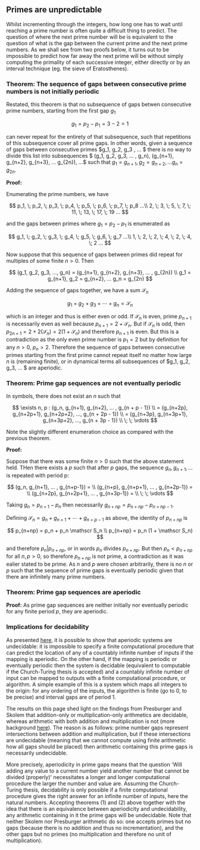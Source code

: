 ## Primes are unpredictable

Whilst incrementing through the integers, how long one has to wait until reaching a prime number is often quite a difficult thing to predict.  The question of where the next prime number will be is equivalent to the question of what is the gap between the current prime and the next prime numbers.  As we shall see from two proofs below, it turns out to be impossible to predict how far away the next prime will be without simply computing the primality of each successive integer, either directly or by an interval technique (eg. the sieve of Eratosthenes).  

### Theorem: The sequence of gaps between consecutive prime numbers is not initially periodic

Restated, this theorem is that no subsequence of gaps betwen consecutive prime numbers, starting from the first gap $g_1$

$$
g_1 = p_2 - p_1 = 3-2 = 1
$$            

can never repeat for the entirety of that subsequence, such that repetitions of this subsequence cover all prime gaps.  In other words, given a sequence of gaps between consecutive primes $g_1, g_2, g_3 , ... $ there is no way to divide this list into subsequences $ (g_1, g_2, g_3, ... , g_n), (g_{n+1}, g_{n+2}, g_{n+3}, ... g_{2n}), ...$ such that $g_1 = g_{n+1}, g_2 = g_{n+2}, ... g_n = g_{2n}$.  

**Proof:** 

Enumerating the prime numbers, we have

$$
p_1, \; p_2, \; p_3, \; p_4, \; p_5, \; p_6, \; p_7, \; p_8 ...\\
2, \; 3, \; 5, \; 7, \; 11, \; 13, \; 17, \; 19 ...
$$

and the gaps between primes where $g_1 = p_2 - p_1$ is enumerated as

$$
g_1, \; g_2, \; g_3, \; g_4, \; g_5, \; g_6, \; g_7 ...\\
1, \; 2, \; 2, \; 4, \; 2, \; 4, \; 2 ...
$$

Now suppose that this sequence of gaps between primes did repeat for multiples of some finite $n > 0$.  Then

$$
(g_1, g_2, g_3, ..., g_n) = (g_{n+1}, g_{n+2}, g_{n+3}, ... , g_{2n}) \\
g_1 = g_{n+1}, g_2 = g_{n+2}, ... g_n = g_{2n}
$$

Adding the sequence of gaps together, we have a sum $\mathscr S_n$ 

$$
g_1 + g_2 + g_3 + \cdots + g_n = \mathscr S_n
$$

which is an integer and thus is either even or odd.  If $\mathscr S_n$ is even, prime $p_{n+1}$ is necessarily even as well because $p_{n+1} = 2 + \mathscr S_n$.  But if $\mathscr S_n$ is odd, then $p_{2n+1} = 2 + 2(\mathscr S_n) = 2(1 + \mathscr S_n)$ and therefore $p_{n+1}$ is even. But this is a contradiction as the only even prime number is $p_1 = 2$ but by definition for any $n > 0$, $p_n > 2$.  Therefore the sequence of gaps between consecutive primes starting from the first prime cannot repeat itself no matter how large $n$ is (remaining finite), or in dynamical terms all subsequences of $g_1, g_2, g_3, ... $ are aperiodic.

### Theorem: Prime gap sequences are not eventually periodic

In symbols, there does not exist an $n$ such that 

$$
\exists n, p : (g_n, g_{n+1}, g_{n+2}, ... , g_{n + p - 1}) \\
= (g_{n+2p}, g_{n+2p+1}, g_{n+2p+2}, ..., g_{n + 2p - 1}) \\
= (g_{n+3p}, g_{n+3p+1}, g_{n+3p+2}, ..., g_{n + 3p - 1}) \\
\; \; \vdots
$$

Note the slightly different enumeration choice as compared with the previous theorem.

**Proof:**

Suppose that there was some finite $n>0$ such that the above statement held.  THen there exists a $p$ such that after $p$ gaps, the sequence $g_n, g_{n+1}, ...$ is repeated with period p:

$$
(g_n, g_{n+1}, ... , g_{n+p-1}) = \\
(g_{n+p}, g_{n+p+1}, ... , g_{n+2p-1}) = \\
(g_{n+2p}, g_{n+2p+1}, ... , g_{n+3p-1}) = \\
\; \; \vdots
$$

Taking $g_n = p_{n+1} - p_n$ then necessarily $g_{n+np} = p_{n + np} - p_{n+np-1}$.  

Defining $\mathscr S_n = g_n + g_{n+1} + \cdots + g_{n+p-1}$ as above, the identity of $p_{n+np}$ is 

$$
p_{n+np} = p_n + p_n \mathscr S_n \\
p_{n+np} = p_n (1 + \mathscr S_n)
$$

and therefore $p_n \rvert p_{n+np}$, or in words $p_n$ divides $p_{n+np}$.  But then $p_n < p_{n+np}$ for all $n, p>0$, so therefore $p_{n+np}$ is not prime, a contradiction as it was ealier stated to be prime. As $n$ and $p$ were chosen arbitrarily, there is no $n$ or $p$ such that the sequence of prime gaps is eventually periodic given that there are infinitely many prime numbers.  

### Theorem: Prime gap sequences are aperiodic

**Proof:** As prime gap sequences are neither initially nor eventually periodic for any finite period $p$, they are aperiodic.

### Implications for decidability

As presented [here](https://blbadger.github.io/solvable-periodicity.html), it is possible to show that aperiodic systems are undecidable: it is impossible to specify a finite computational procedure that can predict the location of any of a countably infinite number of inputs if the mapping is aperiodic.  On the other hand, if the mapping is periodic or eventually periodic then the system is decidable (equivalent to computable if the Church-Turing thesis is accepted) and a countably infinite number of input can be mapped to outputs with a finite computational procedure, or algorithm. A simple example of this is a system which maps all integers to the origin: for any ordering of the inputs, the algorithm is finite (go to 0, to be precise) and interval gaps are of period 1.  

The results on this page shed light on the findings from Presburger and Skolem that addition-only or multiplication-only arithmetics are decidable, whereas arithmetic with both addition and multiplication is not (more background [here](https://blbadger.github.io/solvable-periodicity.html)).  The reason is as follows: prime number gaps represent intersections between addition and multiplication, but if these intersections are undecidable (meaning that we cannot compute using finite arithmetic how all gaps should be placed) then arithmetic containing this prime gaps is necessarily undecidable. 

More precisely, aperiodicity in prime gaps means that the question 'Will adding any value to a current number yield another number that cannot be divided (properly)' necessitates a longer and longer computational procedure the larger the number and value are.  Assuming the Church-Turing thesis, decidability is only possible if a finite computational procedure gives the right answer for an infinite number of inputs, here the natural numbers.  Accepting theorems (1) and (2) above together with the idea that there is an equivalence between aperiodicity and undecidability, any arithmetic containing in it the prime gaps will be undecidable.  Note that neither Skolem nor Presburger arithmetic do so: one accepts primes but no gaps (because there is no addition and thus no incrementation), and the other gaps but no primes (no multiplication and therefore no unit of multiplication). 














